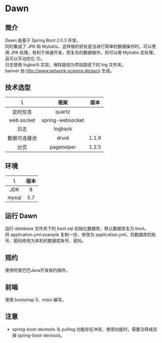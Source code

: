 # Dawn

## 简介

Dawn 是基于 Spring Boot 2.0.3 开发。  
同时集成了 JPA 和 Mybatis，这样做的好处是当进行简单的数据操作时，可以使用 JPA 处理，有利于快速开发，而复杂的数据操作，则可以用 Mybatis 去处理，且可以手动优化 🙃。  
日志使用 logback 实现，保存路径为项目路径下的 log 文件夹。  
banner 由 http://www.network-science.de/ascii 生成。

## 技术选型

|      \       |       框架       | 版本  |
| :----------: | :--------------: | :---: |
|   定时任务   |      quartz      |       |
|  web socket   | spring-websocket |       |
|     日志     |     logback      |       |
| 数据可连接池 |      druid       | 1.1.9 |
|     分页     |    pagehelper    | 1.2.5 |

## 环境

|  \    | 版本 |
| :---: | :--: |
|  JDK  |  8   |
| mysql | 5.7  |

## 运行 Dawn

运行 database 文件夹下的 boot.sql 初始化数据库，默认数据库名为 boot。  
将 application.yml.example 复制一份，修改为 application.yml，将数据库的账号、密码修改为本机的数据库账号、密码。  

## 规约

使用阿里巴巴Java开发规约插件。  

## 前端

使用 bootstrap 3、mdui 编写。

## 注意

* spring-boot-devtools 与 pulllog 功能存在冲突，使用功能时，需要注释或去掉 spring-boot-devtools。